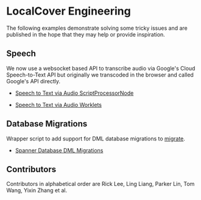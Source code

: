 # LocalCover Engineering

The following examples demonstrate solving some tricky issues and are published in the hope that they may help or provide inspiration.

## Speech

We now use a websocket based API to transcribe audio via Google's Cloud Speech-to-Text API but originally we transcoded in the browser and called Google's API directly.

- [Speech to Text via Audio ScriptProcessorNode](https://github.com/localcover/public/tree/master/speech-script-processor-node/README.md)

- [Speech to Text via Audio Worklets](https://github.com/localcover/public/tree/master/speech-worklets/README.md)

## Database Migrations

Wrapper script to add support for DML database migrations to [migrate](https://github.com/golang-migrate/migrate).

- [Spanner Database DML Migrations](https://github.com/localcover/public/tree/master/spanner-migrations/README.md)

## Contributors

Contributors in alphabetical order are Rick Lee, Ling Liang, Parker Lin, Tom Wang, Yixin Zhang et al.
